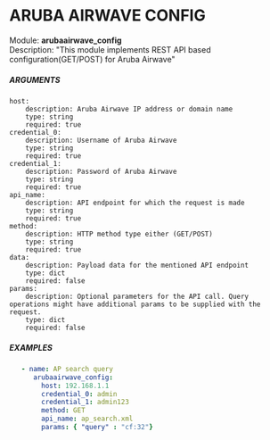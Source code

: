 # ARUBA AIRWAVE CONFIG
Module: ****arubaairwave_config****  
Description: "This module implements REST API based configuration(GET/POST) for Aruba Airwave"

##### ARGUMENTS
    host:
        description: Aruba Airwave IP address or domain name 
        type: string
        required: true
    credential_0:
        description: Username of Aruba Airwave
        type: string
        required: true
    credential_1:
        description: Password of Aruba Airwave
        type: string
        required: true
    api_name:
        description: API endpoint for which the request is made
        type: string
        required: true
    method:
        description: HTTP method type either (GET/POST)
        type: string
        required: true      
    data:
        description: Payload data for the mentioned API endpoint
        type: dict
        required: false      
    params:
        description: Optional parameters for the API call. Query operations might have additional params to be supplied with the request. 
        type: dict
        required: false 
        
##### EXAMPLES
```YAML
   - name: AP search query
      arubaairwave_config:
        host: 192.168.1.1
        credential_0: admin
        credential_1: admin123
        method: GET
        api_name: ap_search.xml
        params: { "query" : "cf:32"}
```
